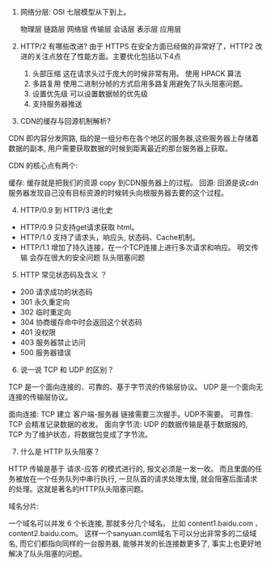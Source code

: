 1. 网络分层: OSI 七层模型从下到上。

   物理层
   链路层
   网络层
   传输层
   会话层
   表示层
   应用层

2. HTTP/2 有哪些改进?
    由于 HTTPS 在安全方面已经做的非常好了，HTTP2 改进的关注点放在了性能方面。主要优化包括以下4点
   
   1. 头部压缩       这在请求头过于庞大的时候非常有用。  使用 HPACK 算法
   2. 多路复用       使用二进制分帧的方式启用多路复用避免了队头阻塞问题。
   3. 设置优先级     可以设置数据帧的优先级
   4. 支持服务器推送 


3. CDN的缓存与回源机制解析? 

  CDN 即内容分发网路, 指的是一组分布在各个地区的服务器,这些服务器上存储着数据的副本, 用户需要获取数据的时候到距离最近的那台服务器上获取。

  CDN 的核心点有两个:

  缓存:  缓存就是把我们的资源 copy 到CDN服务器上的过程。
  回源:  回源是说cdn服务器发现自己没有目标资源的时候转头向根服务器去要的这个过程。

4. HTTP/0.9 到 HTTP/3 进化史

  - HTTP/0.9  只支持get请求获取 html。
  - HTTP/1.0  支持了请求头，响应头, 状态码、Cache机制。
  - HTTP/1.1  增加了持久连接，在一个TCP连接上进行多次请求和响应。 
    明文传输   会存在很大的安全问题
    队头阻塞问题
  
  
5. HTTP 常见状态码及含义 ？

  - 200 请求成功的状态码
  - 301 永久重定向
  - 302 临时重定向
  - 304 协商缓存命中时会返回这个状态码
  - 401 没权限
  - 403 服务器禁止访问
  - 500 服务器错误

6. 说一说 TCP 和 UDP 的区别？

  TCP 是一个面向连接的、可靠的、基于字节流的传输层协议。
  UDP 是一个面向无连接的传输层协议。

  面向连接:   TCP 建立 客户端-服务器 链接需要三次握手。UDP不需要。
  可靠性:     TCP 会精准记录数据的收发。
  面向字节流:  UDP 的数据传输是基于数据报的, TCP 为了维护状态，将数据包变成了字节流。

7. 什么是 HTTP 队头阻塞？

  HTTP 传输是基于 请求-应答 的模式进行的, 报文必须是一发一收。 而且里面的任务被放在一个任务队列中串行执行,  一旦队首的请求处理太慢,  就会阻塞后面请求的处理。这就是著名的HTTP队头阻塞问题。

  域名分片:

  一个域名可以并发 6 个长连接, 那就多分几个域名。
  比如 content1.baidu.com 、content2.baidu.com。
  这样一个sanyuan.com域名下可以分出非常多的二级域名, 而它们都指向同样的一台服务器, 能够并发的长连接数更多了, 事实上也更好地解决了队头阻塞的问题。






